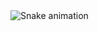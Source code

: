 
<img src="https://raw.githubusercontent.com/cuong02n/cuong02n/output/snake.svg" alt="Snake animation" />

###
